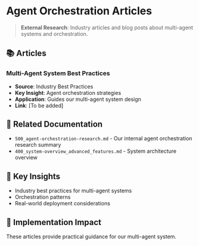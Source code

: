 <!-- CONTEXT_REFERENCE: 400_context-priority-guide.md -->
<!-- MODULE_REFERENCE: 400_system-overview_system_architecture_macro_view.md -->
<!-- MODULE_REFERENCE: 400_deployment-environment-guide.md -->

# Agent Orchestration Articles

> **External Research**: Industry articles and blog posts about multi-agent systems and orchestration.

## 📚 **Articles**

### **Multi-Agent System Best Practices**
- **Source**: Industry Best Practices
- **Key Insight**: Agent orchestration strategies
- **Application**: Guides our multi-agent system design
- **Link**: [To be added]

## 🔗 **Related Documentation**
- `500_agent-orchestration-research.md` - Our internal agent orchestration research summary
- `400_system-overview_advanced_features.md` - System architecture overview

## 📖 **Key Insights**
- Industry best practices for multi-agent systems
- Orchestration patterns
- Real-world deployment considerations

## 🎯 **Implementation Impact**
These articles provide practical guidance for our multi-agent system.
